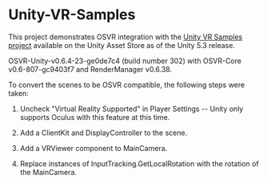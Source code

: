 # Unity-VR-Samples

This project demonstrates OSVR integration with the [Unity VR Samples project](https://www.assetstore.unity3d.com/#!/content/51519) available on the Unity Asset Store as of the Unity 5.3 release.

OSVR-Unity-v0.6.4-23-ge0de7c4 (build number 302) with OSVR-Core v0.6-807-gc9403f7 and RenderManager v0.6.38.

To convert the scenes to be OSVR compatible, the following steps were taken:

1) Uncheck "Virtual Reality Supported" in Player Settings -- Unity only supports Oculus with this feature at this time.

2) Add a ClientKit and DisplayController to the scene.

3) Add a VRViewer component to MainCamera. 

4) Replace instances of InputTracking.GetLocalRotation with the rotation of the MainCamera.

